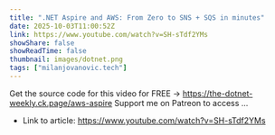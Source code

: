 ```yaml
---
title: ".NET Aspire and AWS: From Zero to SNS + SQS in minutes"
date: 2025-10-03T11:00:52Z
link: https://www.youtube.com/watch?v=SH-sTdf2YMs
showShare: false
showReadTime: false
thumbnail: images/dotnet.png
tags: ["milanjovanovic.tech"]
---
```

Get the source code for this video for FREE → https://the-dotnet-weekly.ck.page/aws-aspire Support me on Patreon to access ...

- Link to article: https://www.youtube.com/watch?v=SH-sTdf2YMs